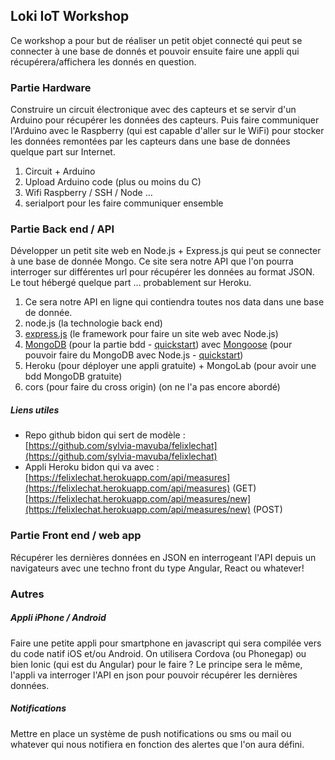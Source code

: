 ## Loki IoT Workshop

Ce workshop a pour but de réaliser un petit objet connecté qui peut se connecter à une base de donnés et pouvoir ensuite faire une appli qui récupérera/affichera les donnés en question.

### Partie Hardware

Construire un circuit électronique avec des capteurs et se servir d'un Arduino pour récupérer les données des capteurs. Puis faire communiquer l'Arduino avec le Raspberry (qui est capable d'aller sur le WiFi) pour stocker les données remontées par les capteurs dans une base de données quelque part sur Internet.

1. Circuit + Arduino
2. Upload Arduino code (plus ou moins du C)
3. Wifi Raspberry / SSH / Node …
4. serialport pour les faire communiquer ensemble


### Partie Back end / API

Développer un petit site web en Node.js + Express.js qui peut se connecter à une base de donnée Mongo. Ce site sera notre API que l'on pourra interroger sur différentes url pour récupérer les données au format JSON. Le tout hébergé quelque part … probablement sur Heroku.

1. Ce sera notre API en ligne qui contiendra toutes nos data dans une base de donnée.
2. node.js (la technologie back end)
3. [express.js](http://expressjs.com/) (le framework pour faire un site web avec Node.js)
4. [MongoDB](https://www.mongodb.com/) (pour la partie bdd - [quickstart](https://docs.mongodb.com/manual/crud/)) avec [Mongoose](http://mongoosejs.com/) (pour pouvoir faire du MongoDB avec Node.js - [quickstart](http://mongoosejs.com/docs/index.html))
5. Heroku (pour déployer une appli gratuite) + MongoLab (pour avoir une bdd MongoDB gratuite)
6. cors (pour faire du cross origin) (on ne l'a pas encore abordé)

##### Liens utiles
* Repo github bidon qui sert de modèle :  
[https://github.com/sylvia-mavuba/felixlechat](https://github.com/sylvia-mavuba/felixlechat)
* Appli Heroku bidon qui va avec :   [https://felixlechat.herokuapp.com/api/measures](https://felixlechat.herokuapp.com/api/measures) (GET)  
[https://felixlechat.herokuapp.com/api/measures/new](https://felixlechat.herokuapp.com/api/measures/new) (POST)



### Partie Front end / web app
Récupérer les dernières données en JSON en interrogeant l'API depuis un navigateurs avec une techno front du type Angular, React ou whatever!


### Autres

##### Appli iPhone / Android
Faire une petite appli pour smartphone en javascript qui sera compilée vers du code natif iOS et/ou Android. On utilisera Cordova (ou Phonegap) ou bien Ionic (qui est du Angular) pour le faire ?
Le principe sera le même, l'appli va interroger l'API en json pour pouvoir récupérer les dernières données.

##### Notifications
Mettre en place un système de push notifications ou sms ou mail ou whatever qui nous notifiera en fonction des alertes que l'on aura défini.
